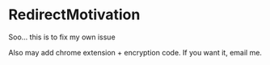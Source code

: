 # RedirectMotivation

Soo... this is to fix my own issue

Also may add chrome extension + encryption code. If you want it, email me.
